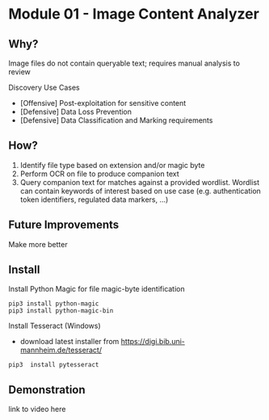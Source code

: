 # Module 01 - Image Content Analyzer

## Why?

Image files do not contain queryable text; requires manual analysis to review

Discovery Use Cases
- [Offensive] Post-exploitation for sensitive content
- [Defensive] Data Loss Prevention
- [Defensive] Data Classification and Marking requirements

## How?

1. Identify file type based on extension and/or magic byte
2. Perform OCR on file to produce companion text
3. Query companion text for matches against a provided wordlist. Wordlist can contain keywords of interest based on use case (e.g. authentication token identifiers, regulated data markers, ...) 

## Future Improvements

Make more better

## Install

Install Python Magic for file magic-byte identification
```
pip3 install python-magic
pip3 install python-magic-bin
```

Install Tesseract (Windows)
- download latest installer from https://digi.bib.uni-mannheim.de/tesseract/

```
pip3  install pytesseract
```

## Demonstration

link to video here
